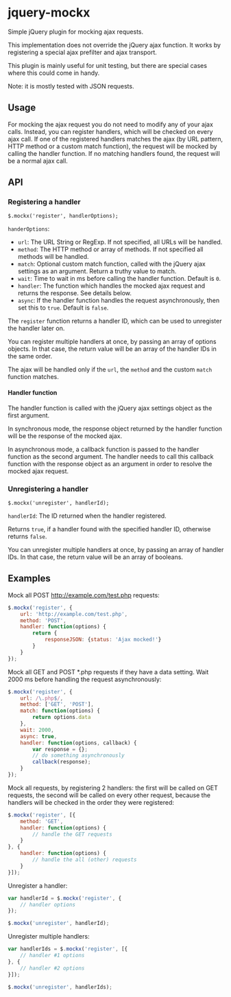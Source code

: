 # jquery-mockx

Simple jQuery plugin for mocking ajax requests.

This implementation does not override the jQuery ajax function. It works by registering a special ajax prefilter and ajax transport.

This plugin is mainly useful for unit testing, but there are special cases where this could come in handy.

Note: it is mostly tested with JSON requests.

## Usage

For mocking the ajax request you do not need to modify any of your ajax calls. Instead, you can register handlers, which will be checked on every ajax call. If one of the registered handlers matches the ajax (by URL pattern, HTTP method or a custom match function), the request will be mocked by calling the handler function. If no matching handlers found, the request will be a normal ajax call.

## API

### Registering a handler

`$.mockx('register', handlerOptions);`

`handerOptions`:

* `url`: The URL String or RegExp. If not specified, all URLs will be handled.
* `method`: The HTTP method or array of methods. If not specified all methods will be handled.
* `match`: Optional custom match function, called with the jQuery ajax settings as an argument. Return a truthy value to match.
* `wait`: Time to wait in ms before calling the handler function. Default is `0`.
* `handler`: The function which handles the mocked ajax request and returns the response. See details below.
* `async`: If the handler function handles the request asynchronously, then set this to `true`. Default is `false`.

The `register` function returns a handler ID, which can be used to unregister the handler later on.

You can register multiple handlers at once, by passing an array of options objects. In that case, the return value will be an array of the handler IDs in the same order.

The ajax will be handled only if the `url`, the `method` and the custom `match` function matches.

#### Handler function

The handler function is called with the jQuery ajax settings object as the first argument.

In synchronous mode, the response object returned by the handler function will be the response of the mocked ajax.

In asynchronous mode, a callback function is passed to the handler function as the second argument. The handler needs to call this callback function with the response object as an argument in order to resolve the mocked ajax request.

### Unregistering a handler

`$.mockx('unregister', handlerId);`

`handlerId`: The ID returned when the handler registered.

Returns `true`, if a handler found with the specified handler ID, otherwise returns `false`.

You can unregister multiple handlers at once, by passing an array of handler IDs. In that case, the return value will be an array of booleans.

## Examples

Mock all POST http://example.com/test.php requests:

```javascript
$.mockx('register', {
    url: 'http://example.com/test.php',
    method: 'POST',
    handler: function(options) {
        return {
            responseJSON: {status: 'Ajax mocked!'}
        }
    }
});
```

Mock all GET and POST *.php requests if they have a data setting.
Wait 2000 ms before handling the request asynchronously:

```javascript
$.mockx('register', {
    url: /\.php$/,
    method: ['GET', 'POST'],
    match: function(options) {
        return options.data
    },
    wait: 2000,
    async: true,
    handler: function(options, callback) {
        var response = {};
        // do something asynchronously
        callback(response);
    }
});
```

Mock all requests, by registering 2 handlers: the first will be called on GET requests, the second will be called on every other request, because the handlers will be checked in the order they were registered:

```javascript
$.mockx('register', [{
    method: 'GET',
    handler: function(options) {
        // handle the GET requests
    }
}, {
    handler: function(options) {
        // handle the all (other) requests
    }
}]);
```

Unregister a handler:

```javascript
var handlerId = $.mockx('register', {
    // handler options
});

$.mockx('unregister', handlerId);
```

Unregister multiple handlers:

```javascript
var handlerIds = $.mockx('register', [{
    // handler #1 options
}, {
    // handler #2 options
}]);

$.mockx('unregister', handlerIds);
```

